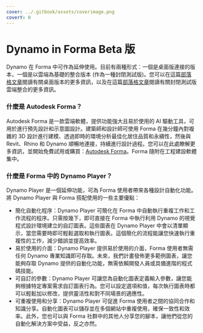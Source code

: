 ```yaml
---
cover: ../.gitbook/assets/coverimage.png
coverY: 0
---
```


# Dynamo in Forma Beta 版

Dynamo 在 Forma 中可作為延伸使用。目前有兩種形式：一個是桌面版連接的版本，一個是以雲端為基礎的整合版本 (作為一種封閉測試版)。您可以在這篇[部落格文章](https://dynamobim.org/dynamo-in-forma/)閱讀有關桌面版本的更多資訊，以及在這篇[部落格文章](https://dynamobim.org/dynamo-as-a-service-powers-up-dynamo-player-in-forma/)閱讀有關封閉測試版雲端整合的更多資訊。

### 什麼是 Autodesk Forma？

Autodesk Forma 是一款雲端軟體，提供功能強大且易於使用的 AI 驅動工具，可用於進行預先設計和示意圖設計。建築師和設計師可使用 Forma 在幾分鐘內對複雜的 3D 設計進行建模、透過即時的環境分析最佳化居住品質和永續性，然後與 Revit、Rhino 和 Dynamo 順暢地連接，持續進行設計過程。您可以在此處瞭解更多資訊，並開始免費試用或購買：[Autodesk Forma](https://www.autodesk.com/products/forma/overview?term=1-YEAR\&tab=subscription)。Forma 隨附在工程建設軟體集中。 

### 什麼是 Forma 中的 Dynamo Player？

Dynamo Player 是一個延伸功能，可為 Forma 使用者帶來各種設計自動化功能。將 Dynamo Player 與 Forma 搭配使用的一些主要優點：

* 簡化自動化程序：Dynamo Player 可簡化在 Forma 中自動執行重複工作和工作流程的程序。只需按幾下，即可直接在 Forma 中執行利用 Dynamo 的視覺程式設計環境建立的自訂圖表。這些圖表在 Dynamo Player 中會以清單顯示，當您需要時即可輕鬆選取和執行圖表。這個簡化的流程能讓您快速執行重複性的工作，減少錯誤並提高效率。
* 易於使用的介面：Dynamo Player 提供易於使用的介面，Forma 使用者無需任何 Dynamo 專業知識即可存取。未來，我們計畫發佈更多範例圖表，讓您能夠存取 Dynamo 提供的自動化功能，無需依賴開發人員或具備進階的程式碼技能。
* 可自訂的參數：Dynamo Player 可讓您為自動化圖表定義輸入參數，讓您能夠根據特定專案需求自訂圖表行為。您可以設定選項和值，每次執行圖表時都可以輕鬆加以修改，提供靈活性和對不同場景的適應性。
* 可重複使用和分享：Dynamo Player 可促進 Forma 使用者之間的協同合作和知識分享。自動化圖表可以儲存並在多個網站中重複使用，確保一致性和效率。此外，您也可以與 Forma 社群中的其他人分享您的腳本，讓他們從您的自動化解決方案中受益，反之亦然。

